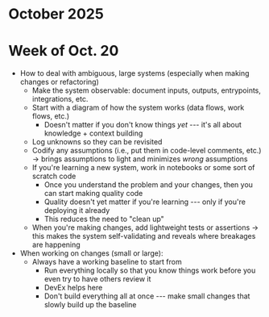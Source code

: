# October 2025

# Week of Oct. 20

- How to deal with ambiguous, large systems (especially when making changes or refactoring)
  - Make the system observable: document inputs, outputs, entrypoints, integrations, etc.
  - Start with a diagram of how the system works (data flows, work flows, etc.)
    - Doesn't matter if you don't know things _yet_ --- it's all about knowledge + context building
  - Log unknowns so they can be revisited
  - Codify any assumptions (i.e., put them in code-level comments, etc.) -> brings assumptions to light and minimizes _wrong_ assumptions
  - If you're learning a new system, work in notebooks or some sort of scratch code
    - Once you understand the problem and your changes, then you can start making quality code
    - Quality doesn't yet matter if you're learning --- only if you're deploying it already
    - This reduces the need to "clean up"
  - When you're making changes, add lightweight tests or assertions -> this makes the system self-validating and reveals where breakages are happening
- When working on changes (small or large):
  - Always have a working baseline to start from
    - Run everything locally so that you know things work before you even try to have others review it
    - DevEx helps here
    - Don't build everything all at once --- make small changes that slowly build up the baseline
